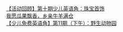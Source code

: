   
[【活动回顾】第十期少儿英语角：珠宝首饰](http://www.dianyue.me/archives/938/784tacj9y1xlukjc/)  
[我愿瓜果飘香，乡亲牛羊满仓](http://www.dianyue.me/archives/483/vxzx1ilu39uux04m/)  
[【少儿免费英语角】第11期（下午）：野生动物园](http://www.dianyue.me/archives/949/l2rw6trf2abzcksa/)